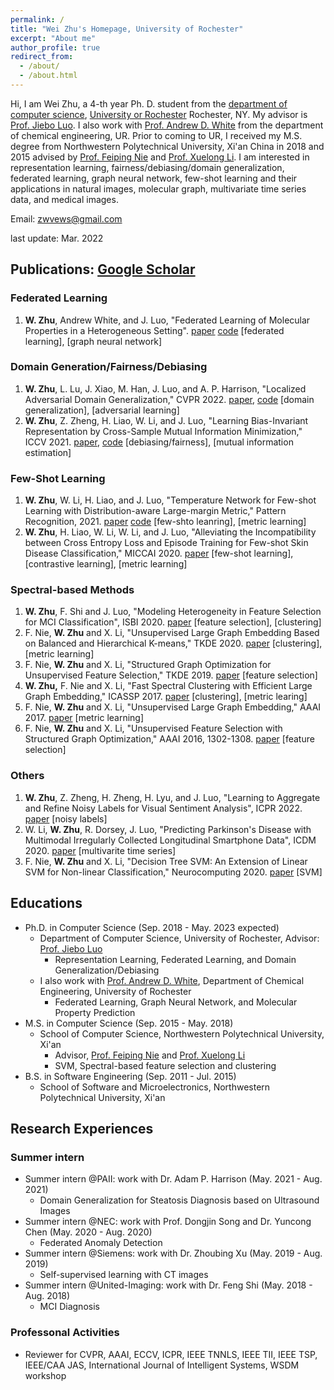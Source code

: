 ```yaml
---
permalink: /
title: "Wei Zhu's Homepage, University of Rochester"
excerpt: "About me"
author_profile: true
redirect_from: 
  - /about/
  - /about.html
---
```


Hi, I am Wei Zhu, a 4-th year Ph. D. student from the [department of computer science](https://www.cs.rochester.edu/), [University or Rochester](https://rochester.edu/) Rochester, NY. My advisor is [Prof. Jiebo Luo](https://www.cs.rochester.edu/u/jluo/). I also work with [Prof. Andrew D. White](https://thewhitelab.org/) from the department of chemical engineering, UR. Prior to coming to UR, I received my M.S. degree from Northwestern Polytechnical University, Xi'an China in 2018 and 2015 advised by [Prof. Feiping Nie](https://scholar.google.com/citations?user=2oB4nAIAAAAJ&hl=en) and [Prof. Xuelong Li](https://scholar.google.com/citations?user=ahUibskAAAAJ&hl=en). I am interested in representation learning, fairness/debiasing/domain generalization, federated learning, graph neural network, few-shot learning and their applications in natural images, molecular graph, multivariate time series data, and medical images. 

Email: <zwvews@gmail.com>


last update: Mar. 2022

## Publications: [Google Scholar](https://scholar.google.com/citations?user=pCIsMQIAAAAJ&hl=en)

### Federated Learning
  1.  **W. Zhu**, Andrew White, and J. Luo, "Federated Learning of Molecular Properties in a Heterogeneous Setting". [paper](https://arxiv.org/abs/2109.07258) [code](https://github.com/ur-whitelab/fedchem) [federated learning], [graph neural network] 
   
### Domain Generation/Fairness/Debiasing
  1. **W. Zhu**, L. Lu, J. Xiao, M. Han, J. Luo, and A. P. Harrison, "Localized Adversarial Domain Generalization," CVPR 2022. [paper](), [code]() [domain generalization], [adversarial learning] 
  2. **W. Zhu**, Z. Zheng, H. Liao, W. Li, and J. Luo, "Learning Bias-Invariant Representation by Cross-Sample Mutual Information Minimization," ICCV 2021. [paper](https://arxiv.org/pdf/2108.05449.pdf), [code](https://github.com/zwvews/csad) [debiasing/fairness], [mutual information estimation] 
  
### Few-Shot Learning
  1. **W. Zhu**, W. Li, H. Liao, and J. Luo, "Temperature Network for Few-shot Learning with Distribution-aware Large-margin Metric," Pattern Recognition, 2021. [paper](https://www.sciencedirect.com/science/article/abs/pii/S0031320320306002) [code](https://github.com/zwvews/TemperatureNetwork) [few-shto leanring], [metric learning]
  2. **W. Zhu**, H. Liao, W. Li, W. Li, and J. Luo, "Alleviating the Incompatibility between Cross Entropy Loss and Episode Training for Few-shot Skin Disease Classification," MICCAI 2020. [paper](https://arxiv.org/abs/2004.09694) [few-shot learning], [contrastive learning], [metric learning]
  
### Spectral-based Methods
  1. **W. Zhu**, F. Shi and J. Luo, "Modeling Heterogeneity in Feature Selection for MCI Classification", ISBI 2020. [paper](https://ieeexplore.ieee.org/abstract/document/9098725) [feature selection], [clustering]
  2. F. Nie, **W. Zhu** and X. Li, "Unsupervised Large Graph Embedding Based on Balanced and Hierarchical K-means," TKDE 2020. [paper](https://ieeexplore.ieee.org/abstract/document/9109708) [clustering], [metric learning]
  3. F. Nie, **W. Zhu** and X. Li, "Structured Graph Optimization for Unsupervised Feature Selection," TKDE 2019. [paper](https://ieeexplore.ieee.org/abstract/document/8815854) [feature selection]
  4. **W. Zhu,** F. Nie and X. Li, "Fast Spectral Clustering with Efficient Large Graph Embedding," ICASSP 2017. [paper](https://ieeexplore.ieee.org/abstract/document/7952605) [clustering], [metric learing]
  5. F. Nie, **W. Zhu** and X. Li, "Unsupervised Large Graph Embedding," AAAI 2017. [paper](https://aaai.org/ocs/index.php/AAAI/AAAI17/paper/view/14404/0) [metric learning]
  6. F. Nie, **W. Zhu** and X. Li, "Unsupervised Feature Selection with Structured Graph Optimization," AAAI 2016, 1302-1308. [paper](https://www.aaai.org/ocs/index.php/AAAI/AAAI16/paper/viewPDFInterstitial/12180/11737) [feature selection]

### Others
  1.  **W. Zhu**, Z. Zheng, H. Zheng, H. Lyu, and J. Luo, "Learning to Aggregate and Refine Noisy Labels for Visual Sentiment Analysis", ICPR 2022. [paper](https://arxiv.org/pdf/2109.07509.pdf) [noisy labels]
  2.  W. Li, **W. Zhu**, R. Dorsey, J. Luo, "Predicting Parkinson's Disease with Multimodal Irregularly Collected Longitudinal Smartphone Data", ICDM 2020. [paper](https://arxiv.org/abs/2009.11999) [multivarite time series]
  3.  F. Nie, **W. Zhu** and X. Li, "Decision Tree SVM: An Extension of Linear SVM for Non-linear Classification," Neurocomputing 2020. [paper](https://www.sciencedirect.com/science/article/abs/pii/S0925231219314304) [SVM]

   


## Educations
  * Ph.D. in Computer Science (Sep. 2018 - May. 2023 expected)
    * Department of Computer Science, University of Rochester, Advisor: [Prof. Jiebo Luo](https://www.cs.rochester.edu/u/jluo/)
      * Representation Learning, Federated Learning, and Domain Generalization/Debiasing 
    * I also work with [Prof. Andrew D. White](https://thewhitelab.org/), Department of Chemical Engineering, University of Rochester
      * Federated Learning, Graph Neural Network, and Molecular Property Prediction 
  * M.S. in Computer Science (Sep. 2015 - May. 2018)
    * School of Computer Science, Northwestern Polytechnical University, Xi'an
      * Advisor, [Prof. Feiping Nie](https://scholar.google.com/citations?user=2oB4nAIAAAAJ&hl=en) and [Prof. Xuelong Li](https://scholar.google.com/citations?user=ahUibskAAAAJ&hl=en)
      * SVM, Spectral-based feature selection and clustering 
  * B.S. in Software Engineering (Sep. 2011 - Jul. 2015)
    * School of Software and Microelectronics, Northwestern Polytechnical University, Xi'an


## Research Experiences   
### Summer intern
  * Summer intern @PAII: work with Dr. Adam P. Harrison (May. 2021 - Aug. 2021)
    * Domain Generalization for Steatosis Diagnosis based on Ultrasound Images   
  * Summer intern @NEC: work with Prof. Dongjin Song and Dr. Yuncong Chen (May. 2020 - Aug. 2020)
    * Federated Anomaly Detection  
  * Summer intern @Siemens: work with Dr. Zhoubing Xu (May. 2019 - Aug. 2019)
    * Self-supervised learning with CT images 
  * Summer intern @United-Imaging: work with Dr. Feng Shi (May. 2018 - Aug. 2018)
    * MCI Diagnosis 

### Professonal Activities
  * Reviewer for CVPR, AAAI, ECCV, ICPR, IEEE TNNLS, IEEE TII, IEEE TSP, IEEE/CAA JAS, International Journal of Intelligent Systems, WSDM workshop  
